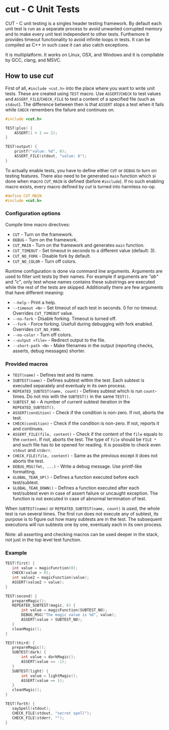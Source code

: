 # cut - C Unit Tests

CUT - C unit testing is a singles header testing framework. By default each unit test is run as a separate process to avoid unwanted corrupted memory and to make every unit test independent to other tests. Furthemore it provides timeout functionality to avoid infinite loops in tests. It can be compiled as C++ in such case it can also catch exceptions.

It is multiplatform. It works on Linux, OSX, and Windows and it is compilable by GCC, clang, and MSVC.

## How to use *cut*

First of all, `#include <cut.h>` into the place where you want to write unit tests. These are created using `TEST` macro. Use `ASSERT`/`CHECK` to test values and `ASSERT_FILE`/`CHECK_FILE` to test a content of a specified file (such as `stdout`). The difference between then is that `ASSERT` stops a test when it fails while `CHECK` remembers the failure and continues on.

```c
#include <cut.h>

TEST(plus) {
    ASSERT(1 + 1 == 2);
}

TEST(output) {
    printf("value: %d", 6);
    ASSERT_FILE(stdout, "value: 6");
}
```

To actually enable tests, you have to define either `CUT` or `DEBUG` to turn on testing features. There also need to be generated `main` function which si done when macro `CUT_MAIN` is defined (before `#include`). If no such enabling macro exists, every macro defined by _cut_ is turned into harmless no-op.

```c
#define CUT_MAIN
#include <cut.h>
```

### Configuration options

Compile time macro directives:

 *  `CUT` - Turn on the framework.
 *  `DEBUG` - Turn on the framework.
 *  `CUT_MAIN` - Turn on the framework and generates `main` function.
 *  `CUT_TIMEOUT` - Set timeout in seconds to a different value (default: 3).
 *  `CUT_NO_FORK` - Disable fork by default.
 *  `CUT_NO_COLOR` - Turn off colors.

Runtime configuration is done via command line arguments. Arguments are used to filter unit tests by their names. For example if arguments are _"ab"_ and _"c"_, only test whose names contains these substrings are executed while the rest of the tests are skipped. Additionally there are few arguments that have different meaning:

 * `--help` - Print a help.
 * `--timeout <N>` - Set timeout of each test in seconds. 0 for no timeout. Overrides `CUT_TIMEOUT` value.
 * `--no-fork` - Disable forking. Timeout is turned off.
 * `--fork` - Force forking. Usefull during debugging with fork enabled. Overrides `CUT_NO_FORK`.
 * `--no-color` - Turn off colors.
 * `--output <file>` - Redirect output to the file.
 * `--short-path <N>` - Make filenames in the output (reporting checks, asserts, debug messages) shorter.

### Provided macros

 * `TEST(name)` - Defines test and its name.
 * `SUBTEST(name)` - Defines subtest within the test. Each subtest is executed separately and eventualy in its own process.
 * `REPEATED_SUBTEST(name, count)` - Defines subtest which is run `count`-times. Do not mix with the `SUBTEST()` in the same `TEST()`.
 * `SUBTEST_NO` - A number of current subtest iteration in the `REPEATED_SUBTEST()`.
 * `ASSERT(condition)` - Check if the condition is non-zero. If not, aborts the test.
 * `CHECK(condition)` - Check if the condition is non-zero. If not, reports it and continues.
 * `ASSERT_FILE(file, content)` - Check if the content of the `file` equals to the `content`. If not, aborts the test. The type of `file` should be `FILE *` and such file has to be opened for reading. It is possible to check even `stdout` and `stderr`. 
 * `CHECK_FILE(file, content)` - Same as the previous except it does not aborts the test.
 * `DEBUG_MSG(fmt, ...)` - Write a debug message. Use printf-like formatting.
 * `GLOBAL_TEAR_UP()` - Defines a function executed before each test/subtest.
 * `GLOBAL_TEAR_DOWN()` - Defines a function executed after each test/subtest even in case of assert failure or uncaught exception. The function is not executed in case of abnormal termination of test.

When `SUBTEST(name)` or `REPEATED_SUBTEST(name, count)` is used, the whole test is run several times. The first run does not execute any of subtest, its purpose is to figure out how many subtests are in the test. The subsequent executions will run subtests one by one, eventualy each in its own process.

Note: all asserting and checking macros can be used deeper in the stack, not just in the top level test function.

 ### Example

 ```c
 TEST(first) {
    int value = magicFunction(0);
    CHECK(value > 0);
    int value2 = magicFunction(value);
    ASSERT(value2 > value);
 }

TEST(second) {
    prepareMagic();
    REPEATED_SUBTEST(magic, 6) {
        int value = magicFunction(SUBTEST_NO);
        DEBUG_MSG("The magic value is %d", value);
        ASSERT(value > SUBTEST_NO);
    }
    cleanMagic();
}

TEST(third) {
    prepareMagic();
    SUBTEST(dark) {
        int value = darkMagic();
        ASSERT(value == -1);
    }
    SUBTEST(light) {
        int value = lightMagic();
        ASSERT(value == 1);
    }
    cleanMagic();
}

TEST(forth) {
    saySpell(stdout);
    CHECK_FILE(stdout, "secret spell");
    CHECK_FILE(stderr, "");
}
 ```






